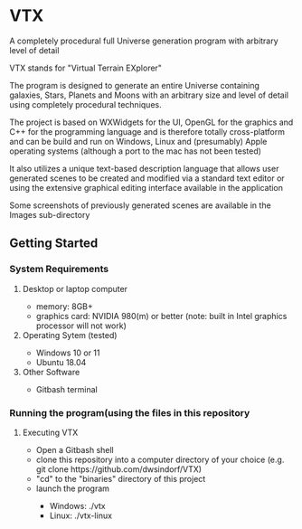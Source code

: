 # VTX
A completely procedural full Universe generation program with arbitrary level of detail

VTX stands for "Virtual Terrain EXplorer"

The program is designed to generate an entire Universe containing galaxies, Stars, Planets and Moons
with an arbitrary size and level of detail using completely procedural techniques.

The project is based on WXWidgets for the UI, OpenGL for the graphics and C++ for the programming language
and is therefore totally cross-platform and can be build and run on Windows, Linux and (presumably)
Apple operating systems (although a port to the mac has not been tested)

It also utilizes a unique text-based description language that allows user generated scenes to be 
created and modified via a standard text editor or using the extensive graphical editing 
interface available in the application

Some screenshots of previously generated scenes are available in the Images sub-directory

<h2>Getting Started</h2>
<h3>System Requirements</h3>
<ol>
<li>Desktop or laptop computer</li>
  <ul>
    <li>memory: 8GB+</li>
    <li>graphics card: NVIDIA 980(m) or better (note: built in Intel graphics processor will not work)</li>
  </ul>
<li>Operating Sytem (tested)</li>
  <ul>
    <li>Windows 10 or 11 </li>
    <li>Ubuntu 18.04</li>
   </ul>
<li>Other Software</li>
  <ul>
    <li>Gitbash terminal</li>
  </ul>
</ol>
<h3>Running the program(using the files in this repository</h3>
<ol>
  <li>Executing VTX</li>
    <ul>
      <li>Open a Gitbash shell</li>
      <li>clone this repository into a computer directory of your choice (e.g. git clone https://github.com/dwsindorf/VTX)
      <li>"cd" to the "binaries" directory of this project</li>
      <li>launch the program</li>
      <ul>
        <li>Windows: ./vtx</li>
        <li>Linux: ./vtx-linux</li>
      </ul>
   </ul>
 </ol>



